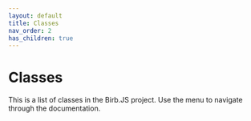 ```yaml
---
layout: default
title: Classes
nav_order: 2
has_children: true
---
```


# Classes
This is a list of classes in the Birb.JS project. Use the menu to navigate through the documentation.
